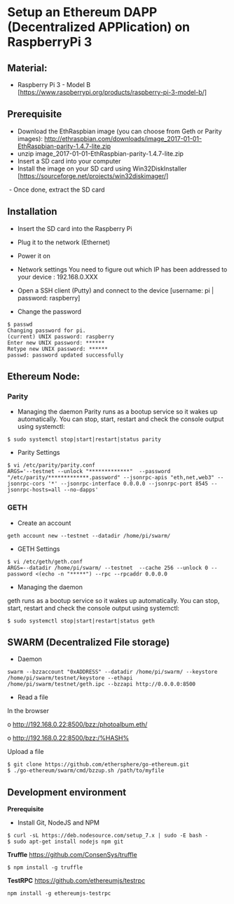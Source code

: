# Setup an Ethereum DAPP (Decentralized APPlication) on RaspberryPi 3

## Material:
- Raspberry Pi 3 - Model B [https://www.raspberrypi.org/products/raspberry-pi-3-model-b/]


## Prerequisite
- Download the EthRaspbian image (you can choose from Geth or Parity images): http://ethraspbian.com/downloads/image_2017-01-01-EthRaspbian-parity-1.4.7-lite.zip
- unzip image_2017-01-01-EthRaspbian-parity-1.4.7-lite.zip
- Insert a SD card into your computer
- Install the image on your SD card using Win32DiskInstaller  [https://sourceforge.net/projects/win32diskimager/]
<IMAGE>
- Once done, extract the SD card

## Installation
- Insert the SD card into the Raspberry Pi
- Plug it to the network (Ethernet)
- Power it on

- Network settings
You need to figure out which IP has been addressed to your device : 192.168.0.XXX

- Open a SSH client (Putty) and connect to the device [username: pi | password: raspberry]

- Change the password
```
$ passwd
Changing password for pi.
(current) UNIX password: raspberry
Enter new UNIX password: ******
Retype new UNIX password: ******
passwd: password updated successfully
```

## Ethereum Node:

### Parity

- Managing the daemon
Parity runs as a bootup service so it wakes up automatically. You can stop, start, restart and check the console output using systemctl:
```
$ sudo systemctl stop|start|restart|status parity
```


- Parity Settings
```
$ vi /etc/parity/parity.conf
ARGS='--testnet --unlock "*************"  --password "/etc/parity/*************.password" --jsonrpc-apis "eth,net,web3" --jsonrpc-cors '*' --jsonrpc-interface 0.0.0.0 --jsonrpc-port 8545 --jsonrpc-hosts=all --no-dapps'
```


### GETH

- Create an account
```
geth account new --testnet --datadir /home/pi/swarm/ 
```

- GETH Settings
```
$ vi /etc/geth/geth.conf
ARGS=--datadir /home/pi/swarm/ --testnet  --cache 256 --unlock 0 --password <(echo -n "*****") --rpc --rpcaddr 0.0.0.0
```

- Managing the daemon

geth runs as a bootup service so it wakes up automatically. You can stop, start, restart and check the console output using systemctl:
```
$ sudo systemctl stop|start|restart|status geth
```


## SWARM (Decentralized File storage)
- Daemon
```
swarm --bzzaccount "0xADDRESS" --datadir /home/pi/swarm/ --keystore /home/pi/swarm/testnet/keystore --ethapi /home/pi/swarm/testnet/geth.ipc --bzzapi http://0.0.0.0:8500
```

- Read a file

In the browser

o http://192.168.0.22:8500/bzz:/photoalbum.eth/

o http://192.168.0.22:8500/bzz:/%HASH%

Upload a file
```
$ git clone https://github.com/ethersphere/go-ethereum.git
$ ./go-ethereum/swarm/cmd/bzzup.sh /path/to/myfile
```

## Development environment

**Prerequisite**
- Install Git, NodeJS and NPM
```
$ curl -sL https://deb.nodesource.com/setup_7.x | sudo -E bash -
$ sudo apt-get install nodejs npm git
```


**Truffle**
https://github.com/ConsenSys/truffle
```
$ npm install -g truffle
```

**TestRPC**
https://github.com/ethereumjs/testrpc
```
npm install -g ethereumjs-testrpc
```

